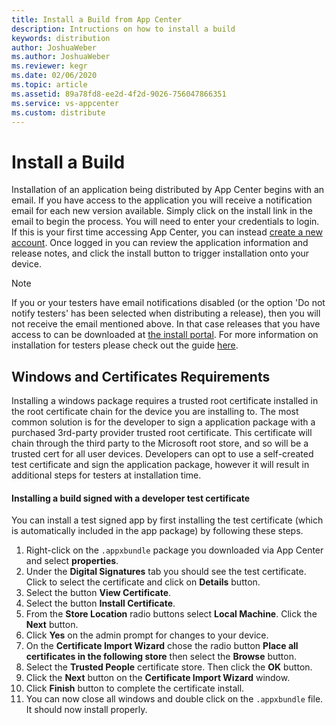 ```yaml
---
title: Install a Build from App Center
description: Intructions on how to install a build
keywords: distribution
author: JoshuaWeber
ms.author: JoshuaWeber
ms.reviewer: kegr
ms.date: 02/06/2020
ms.topic: article
ms.assetid: 89a78fd8-ee2d-4f2d-9026-756047866351
ms.service: vs-appcenter
ms.custom: distribute
---
```


# Install a Build

Installation of an application being distributed by App Center begins with an email. If you have access to the application you will receive a notification email for each new version available. Simply click on the install link in the email to begin the process. You will need to enter your credentials to login. If this is your first time accessing App Center, you can instead [create a new account][signup]. Once logged in you can review the application information and release notes, and click the install button to trigger installation onto your device.

> [!NOTE]
> If you or your testers have email notifications disabled (or the option 'Do not notify testers' has been selected when distributing a release), then you will not receive the email mentioned above. In that case releases that you have access to can be downloaded at [the install portal](https://install.appcenter.ms/).  For more information on installation for testers please check out the guide [here](https://docs.microsoft.com/appcenter/distribution/testers/).

## Windows and Certificates Requirements

Installing a windows package requires a trusted root certificate installed in the root certificate chain for the device you are installing to. The most common solution is for the developer to sign a application package with a purchased 3rd-party provider trusted root certificate. This certificate will chain through the third party to the Microsoft root store, and so will be a trusted cert for all user devices. Developers can opt to use a self-created test certificate and sign the application package, however it will result in additional steps for testers at installation time.

#### Installing a build signed with a developer test certificate

You can install a test signed app by first installing the test certificate (which is automatically included in the app package) by following these steps.

1. Right-click on the `.appxbundle` package you downloaded via App Center and select **properties**.
2. Under the **Digital Signatures** tab you should see the test certificate. Click to select the certificate and click on **Details** button.
3. Select the button **View Certificate**.
4. Select the button **Install Certificate**.
5. From the **Store Location** radio buttons select **Local Machine**. Click the **Next** button.
6. Click **Yes** on the admin prompt for changes to your device.
7. On the **Certificate Import Wizard** chose the radio button **Place all certificates in the following store** then select the **Browse** button.
8. Select the **Trusted People** certificate store. Then click the **OK** button.
9. Click the **Next** button on the **Certificate Import Wizard** window.
10. Click **Finish** button to complete the certificate install.
11. You can now close all windows and double click on the `.appxbundle` file. It should now install properly.


[login]: ~/dashboard/creating-and-managing-apps.md
[signup]: ~/dashboard/creating-and-managing-apps.md
